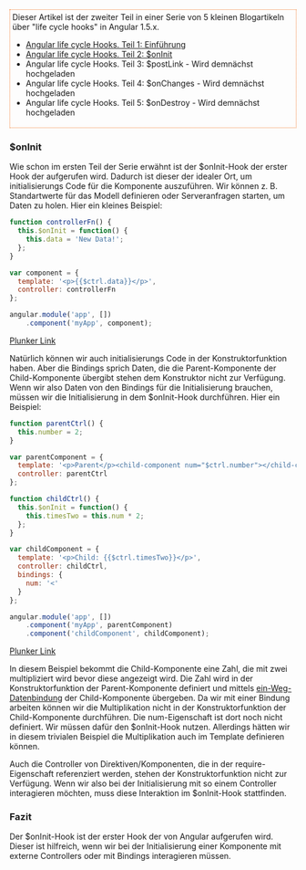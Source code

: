 <aside style="border: 1px dotted #f37726; padding: 4px; margin-bottom: 20px;">
Dieser Artikel ist der zweiter Teil in einer Serie von 5 kleinen Blogartikeln über "life cycle hooks" in Angular 1.5.x.

* [Angular life cycle Hooks. Teil 1: Einführung](https://jsperts.de/blog/angularjs_life_cycle_hooks_teil_1_einfuehrung)
* [Angular life cycle Hooks. Teil 2: $onInit](https://jsperts.de/blog/angularjs_life_cycle_hooks_teil_2_oninit)
* Angular life cycle Hooks. Teil 3: $postLink - Wird demnächst hochgeladen
* Angular life cycle Hooks. Teil 4: $onChanges - Wird demnächst hochgeladen
* Angular life cycle Hooks. Teil 5: $onDestroy - Wird demnächst hochgeladen
</aside>

### $onInit

Wie schon im ersten Teil der Serie erwähnt ist der $onInit-Hook der erster Hook der aufgerufen wird.
Dadurch ist dieser der idealer Ort, um initialisierungs Code für die Komponente auszuführen.
Wir können z. B. Standartwerte für das Modell definieren oder Serveranfragen starten, um Daten zu holen. Hier ein kleines Beispiel:

```javascript
function controllerFn() {
  this.$onInit = function() {
    this.data = 'New Data!';
  };
}

var component = {
  template: '<p>{{$ctrl.data}}</p>',
  controller: controllerFn
};

angular.module('app', [])
    .component('myApp', component);
```
[Plunker Link](http://plnkr.co/edit/RWa5HHZLHeMRzvqZXjKM?p=preview)

Natürlich können wir auch initialisierungs Code in der Konstruktorfunktion haben.
Aber die Bindings sprich Daten, die die Parent-Komponente der Child-Komponente übergibt stehen dem Konstruktor nicht zur Verfügung.
Wenn wir also Daten von den Bindings für die Initialisierung brauchen, müssen wir die Initialisierung in dem $onInit-Hook durchführen. Hier ein Beispiel:

```javascript
function parentCtrl() {
  this.number = 2;
}

var parentComponent = {
  template: '<p>Parent</p><child-component num="$ctrl.number"></child-component>',
  controller: parentCtrl
};

function childCtrl() {
  this.$onInit = function() {
    this.timesTwo = this.num * 2;
  };
}

var childComponent = {
  template: '<p>Child: {{$ctrl.timesTwo}}</p>',
  controller: childCtrl,
  bindings: {
    num: '<'
  }
};

angular.module('app', [])
    .component('myApp', parentComponent)
    .component('childComponent', childComponent);
```
[Plunker Link](http://plnkr.co/edit/h6FPsVv7mt0iSZFp5qVN?p=preview)

In diesem Beispiel bekommt die Child-Komponente eine Zahl, die mit zwei multipliziert wird bevor diese angezeigt wird.
Die Zahl wird in der Konstruktorfunktion der Parent-Komponente definiert und mittels [ein-Weg-Datenbindung](https://jsperts.de/blog/angularjs-ein-weg-datenbindung-komponenten/) der Child-Komponente übergeben.
Da wir mit einer Bindung arbeiten können wir die Multiplikation nicht in der Konstruktorfunktion der Child-Komponente durchführen.
Die num-Eigenschaft ist dort noch nicht definiert.
Wir müssen dafür den $onInit-Hook nutzen.
Allerdings hätten wir in diesem trivialen Beispiel die Multiplikation auch im Template definieren können.

Auch die Controller von Direktiven/Komponenten, die in der require-Eigenschaft referenziert werden, stehen der Konstruktorfunktion nicht zur Verfügung.
Wenn wir also bei der Initialisierung mit so einem Controller interagieren möchten, muss diese Interaktion im $onInit-Hook stattfinden.

### Fazit

Der $onInit-Hook ist der erster Hook der von Angular aufgerufen wird.
Dieser ist hilfreich, wenn wir bei der Initialisierung einer Komponente mit externe Controllers oder mit Bindings interagieren müssen.

